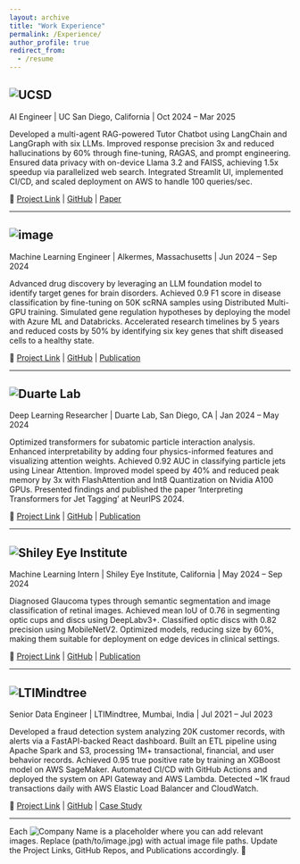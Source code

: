 ```yaml
---
layout: archive
title: "Work Experience"
permalink: /Experience/
author_profile: true
redirect_from:
  - /resume
---
```



## ![UCSD](https://github.com/user-attachments/assets/dd072b26-22ed-49f5-8ca9-995777277ac9)
  
AI Engineer  |  UC San Diego, California  |  Oct 2024 – Mar 2025  

Developed a multi-agent RAG-powered Tutor Chatbot using LangChain and LangGraph with six LLMs. Improved response precision 3x and reduced hallucinations by 60% through fine-tuning, RAGAS, and prompt engineering. Ensured data privacy with on-device Llama 3.2 and FAISS, achieving 1.5x speedup via parallelized web search. Integrated Streamlit UI, implemented CI/CD, and scaled deployment on AWS to handle 100 queries/sec.  

🔗 [Project Link](#) | [GitHub](#) | [Paper](#)  

---

## ![image](https://github.com/user-attachments/assets/bb1e1110-3fe8-4dd2-8def-673bbd25c25b)

Machine Learning Engineer  |  Alkermes, Massachusetts  |  Jun 2024 – Sep 2024  

Advanced drug discovery by leveraging an LLM foundation model to identify target genes for brain disorders. Achieved 0.9 F1 score in disease classification by fine-tuning on 50K scRNA samples using Distributed Multi-GPU training. Simulated gene regulation hypotheses by deploying the model with Azure ML and Databricks. Accelerated research timelines by 5 years and reduced costs by 50% by identifying six key genes that shift diseased cells to a healthy state.  

🔗 [Project Link](#) | [GitHub](#) | [Publication](#)  

---

## ![Duarte Lab](path/to/image.jpg)  
Deep Learning Researcher  |  Duarte Lab, San Diego, CA  |  Jan 2024 – May 2024  

Optimized transformers for subatomic particle interaction analysis. Enhanced interpretability by adding four physics-informed features and visualizing attention weights. Achieved 0.92 AUC in classifying particle jets using Linear Attention. Improved model speed by 40% and reduced peak memory by 3x with FlashAttention and Int8 Quantization on Nvidia A100 GPUs. Presented findings and published the paper ‘Interpreting Transformers for Jet Tagging’ at NeurIPS 2024.  

🔗 [Project Link](#) | [GitHub](#) | [Publication](#)  

---

## ![Shiley Eye Institute](path/to/image.jpg)  
Machine Learning Intern  |  Shiley Eye Institute, California  |  May 2024 – Sep 2024  

Diagnosed Glaucoma types through semantic segmentation and image classification of retinal images. Achieved mean IoU of 0.76 in segmenting optic cups and discs using DeepLabv3+. Classified optic discs with 0.82 precision using MobileNetV2. Optimized models, reducing size by 60%, making them suitable for deployment on edge devices in clinical settings.  

🔗 [Project Link](#) | [GitHub](#) | [Publication](#)  

---

## ![LTIMindtree](path/to/image.jpg)  
Senior Data Engineer  |  LTIMindtree, Mumbai, India  |  Jul 2021 – Jul 2023  

Developed a fraud detection system analyzing 20K customer records, with alerts via a FastAPI-backed React dashboard. Built an ETL pipeline using Apache Spark and S3, processing 1M+ transactional, financial, and user behavior records. Achieved 0.95 true positive rate by training an XGBoost model on AWS SageMaker. Automated CI/CD with GitHub Actions and deployed the system on API Gateway and AWS Lambda. Detected ~1K fraud transactions daily with AWS Elastic Load Balancer and CloudWatch.  

🔗 [Project Link](#) | [GitHub](#) | [Case Study](#)  

---

Each ![Company Name](path/to/image.jpg) is a placeholder where you can add relevant images. Replace (path/to/image.jpg) with actual image file paths. Update the Project Links, GitHub Repos, and Publications accordingly. 🚀  







